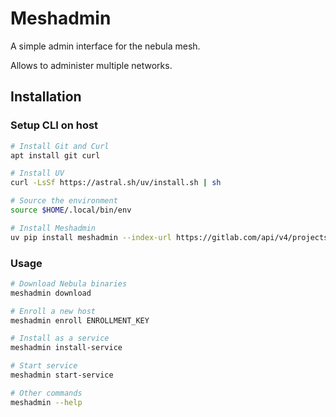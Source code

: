 # Meshadmin
A simple admin interface for the nebula mesh.

Allows to administer multiple networks.

## Installation
###  Setup CLI on host
```bash
# Install Git and Curl
apt install git curl

# Install UV
curl -LsSf https://astral.sh/uv/install.sh | sh

# Source the environment
source $HOME/.local/bin/env

# Install Meshadmin
uv pip install meshadmin --index-url https://gitlab.com/api/v4/projects/61460862/packages/pypi/simple --system
```

### Usage
```bash
# Download Nebula binaries
meshadmin download

# Enroll a new host
meshadmin enroll ENROLLMENT_KEY

# Install as a service
meshadmin install-service

# Start service
meshadmin start-service

# Other commands
meshadmin --help
```
